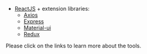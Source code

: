 - [ReactJS](https://reactjs.org/) + extension libraries:
    - [Axios](https://github.com/axios/axios)
    - [Express](https://expressjs.com/)
    - [Material-ui](https://material-ui.com/)
    - [Redux](https://cseegit.essex.ac.uk/ce301_2020/ce301_rai_ajaya/-/blob/master/final_product/technical_documentation/redux.md)

Please click on the links to learn more about the tools.
